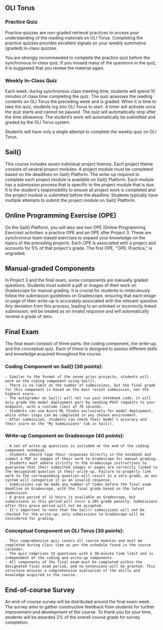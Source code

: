 ## OLI Torus

### Practice Quiz
Practice quizzes are non-graded retrieval practices to access your understanding of the reading materials on OLI Torus. Completing the practice quizzes provides excellent signals on your weekly summative (graded) in-class quizzes.

You are strongly recommended to complete the practice quiz before the synchronous in-class quiz. If you missed many of the questions in the quiz, it is suggested that you review the material again.

### Weekly In-Class Quiz
Each week, during synchronous class meeting time, students will spend 10 minutes of class time completing the quiz. The quiz assesses the reading contents on OLI Torus the preceding week and is graded. When it is time to take the quiz, students log into OLI Torus to start. A timer will activate once the quiz starts and cannot be paused. The quiz will automatically stop after the time allowance. The student’s work will automatically be submitted and graded by the OLI Torus system.

Students will have only a single attempt to complete the weekly quiz on OLI Torus. 

## Sail()

This course includes seven individual project themes. Each project theme consists of several project modules. A project module must be completed based on the deadlines on Sail() Platform. The write-up required to complete each project module is available on Sail() Platform. Each module has a submission process that is specific to the project module that is due. It is the student's responsibility to ensure all project work is completed and the project module is submitted before the deadline. Students typically have multiple attempts to submit the project module on Sail() Platform.

## Online Programming Exercise (OPE)

On the Sail() Platform, you will also see two OPE (Online Programming Exercise) activities: a practice OPE and an OPE after Project 3. These are synchronous team-based exercises to expand your knowledge on the topics of the preceding projects. Each OPE is associated with a project and accounts for 5% of that project's grade. The first OPE, "OPE: Practice," is ungraded.

## Manual-graded Components
In Project 3 and the final exam, some components are manually graded questions. Students must submit a pdf or images of their work on Gradescope for manual grading. It is crucial for students to meticulously follow the submission guidelines on Gradescope, ensuring that each image or page of their write-up is accurately associated with the relevant question. Any deviation from this process, leading to an unlinked or incorrectly linked submission, will be treated as an invalid response and will automatically receive a grade of zero.

## Final Exam
The final exam consists of three parts: the coding component, the write-up, and the conceptual quiz. Each of these is designed to assess different skills and knowledge acquired throughout the course.

### Coding Component on Sail() (30 points):
    - Similar to the format of the seven prior projects, students will work on the coding component using Sail().
    - There is no limit on the number of submissions, but the final grade for this component is based on the most recent submission, not the highest score.
    - The autograder on Sail() will not run your notebook code; it will only grade the model deployment part by sending POST requests to your endpoint, with a runtime limit of 70 seconds.
    - Students can use Azure ML Studio exclusively for model deployment, while other steps can be completed in any chosen environment.
    - After submission, students can check their model's accuracy and their score on the "My Submissions" tab in Sail().

### Write-up Component on Gradescope (40 points):
    - A set of write-up questions is included at the end of the coding component notebook.
    - Students should type their responses directly in the notebook and submit a PDF or images of their work to Gradescope for manual grading.
    - Students must adhere strictly to the Gradescope instructions to guarantee that their submitted images or pages are correctly linked to the designated question in their write-up. Failure to properly link work to the corresponding question will result in a zero grade, as our system will categorize it as an invalid response.
    - Submissions can be made any number of times before the final exam deadline on Gradescope, with the final grade based on the latest submission.
    - A grace period of 12 hours is available on Gradescope, but submissions in this period will incur a 20% grade penalty. Submissions after this grace period will not be accepted.
    - It's important to note that the Sail() submissions will not be checked for the write-up; only submissions to Gradescope will be considered for grading.

### Conceptual Component on OLI Torus (30 points):
    - This comprehensive quiz covers all course modules and must be completed during class time as per the schedule found in the course calendar.
    - The quiz comprises 15 questions with a 30-minute time limit and is independent of the coding and write-up components.
    - All components of the final exam must be completed within the designated final exam period, and no extensions will be granted. This structure ensures a comprehensive evaluation of the skills and knowledge acquired in the course.

## End-of-course Survey
An end-of-course survey will be distributed around the final exam week. The survey aims to gather constructive feedback from students for further improvement and development of the course. To thank you for your time, students will be awarded 2% of the overall course grade for survey completion.